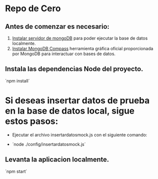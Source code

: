 # Repo de Cero

## Antes de comenzar es necesario:

1. [Instalar servidor de mongoDB](https://www.mongodb.com/try/download/community) para poder ejecutar la base de datos localmente.
2. [Instalar MongoDB Compass](https://www.mongodb.com/try/download/compass) herramienta gráfica oficial proporcionada por MongoDB para interactuar con bases de datos.

## Instala las dependencias Node del proyecto.
´npm install´

# Si deseas insertar datos de prueba en la base de datos local, sigue estos pasos:

* Ejecutar el archivo insertardatosmock.js con el siguiente comando:

* ´node ./config/insertardatosmock.js´

## Levanta la aplicacion localmente.
´npm start´


